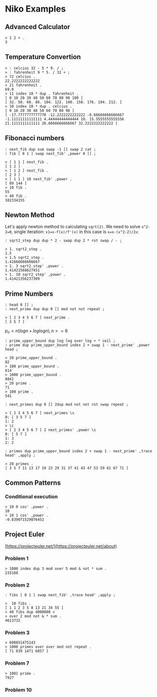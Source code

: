 # Niko Examples

## Advanced Calculator

```nkt
> 1 2 + .
3
```

## Temperature Convertion

```nkt
> : celcius 32 - 5 * 9. / ;
> : fahrenheit 9 * 5. / 32 + ;
> 72 celcius .
22.2222222222222
> 21 fahrenheit .
69.8
> 11 index 10 * dup . fahrenheit .
[ 0 10 20 30 40 50 60 70 80 90 100 ]
[ 32. 50. 68. 86. 104. 122. 140. 158. 176. 194. 212. ]
> 10 index 10 * dup . celcius .
[ 0 10 20 30 40 50 60 70 80 90 ]
[ -17.7777777777778 -12.2222222222222 -6.66666666666667 -1.11111111111111 4.44444444444444 10. 15.5555555555556 21.1111111111111 26.6666666666667 32.2222222222222 ]
```

## Fibonacci numbers

```nk
: next_fib dup sum swap -1 [] swap 2 cat ;
: fib [ 0 1 ] swap next_fib' ,power 0 [] ;
```

```nkt
> [ 1 1 ] next_fib .
[ 1 2 ]
> [ 1 2 ] next_fib .
[ 2 3 ]
> [ 1 1 ] 10 next_fib' ,power .
[ 89 144 ]
> 10 fib .
55
> 40 fib .
102334155
```

## Newton Method

Let's apply newton method to calculating `sqrt(2)`.
We need to solve `x^2-2=0`, 
single iteration: `x1=x-f(x)/f'(x)` in this case is `x=x-(x^2-2)/2x`:

```nk
: sqrt2_step dup dup * 2 - swap dup 2 * rot swap / - ;
```

```nkt
> 1. sqrt2_step .
1.5
> 1.5 sqrt2_step .
1.41666666666667
> 1. 3 sqrt2_step' ,power .
1.41421568627451
> 1. 10 sqrt2_step' ,power .
1.41421356237309
```

## Prime Numbers

```nk
: head 0 [] ;
: next_prime dup dup 0 [] mod not not repeat ;
```

```nkt
> [ 2 3 4 5 6 7 ] next_prime .
[ 3 5 7 ]
```

$p_n < n(log n + log log n), n>=6$

```nk
: prime_upper_bound dup log log over log + * ceil ;
: prime dup prime_upper_bound index 2 + swap 1 - next_prime' ,power head ;
```

```nkt
> 20 prime_upper_bound .
82
> 100 prime_upper_bound .
614
> 1000 prime_upper_bound .
8841
> 20 prime .
71
> 100 prime .
541
```

```nk
: next_primes dup 0 [] 2dup mod not not rot swap repeat ;
```

```nkt
> [ 2 3 4 5 6 7 ] next_primes \s
0: [ 3 5 7 ]
1: 2
> \c
> [ 2 3 4 5 6 7 ] 2 next_primes' ,power \s
0: [ 5 7 ]
1: 3
2: 2
```

```nk
: primes dup prime_upper_bound index 2 + swap 1 - next_prime' ,trace head' ,apply ;
```

```nkt
> 20 primes .
[ 3 5 7 11 13 17 19 23 29 31 37 41 43 47 53 59 61 67 71 ]
```


## Common Patterns

### Conditional execution

```nkt
> 10 0 cos' ,power .
10
> 10 1 cos' ,power .
-0.839071529076452
```

## Project Euler

[https://projecteuler.net/](https://projecteuler.net/about)

### Problem 1

```nkt
> 1000 index dup 3 mod over 5 mod & not * sum .
233168
```

### Problem 2

```nk
: fibs [ 0 1 ] swap next_fib' ,trace head' ,apply ;
```

```nkt
>  10 fibs .
[ 1 1 2 3 5 8 13 21 34 55 ]
> 40 fibs dup 4000000 < 
> over 2 mod not & * sum .
4613732
```

### Problem 3

```nkt
> 600851475143 
> 1000 primes over over mod not repeat .
[ 71 839 1471 6857 ]
```

### Problem 7


```nkt
> 1001 prime .
7927
```

### Problem 10
